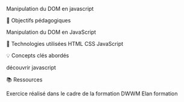 Manipulation du DOM en javascript

🎯 Objectifs pédagogiques

Manipulation du DOM en JavaScript

🔧 Technologies utilisées
HTML
CSS
JavaScript

💡 Concepts clés abordés

découvrir javascript

📚 Ressources

Exercice réalisé dans le cadre de la formation DWWM Elan formation

